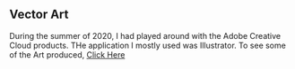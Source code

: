 ## Vector Art ##

During the summer of 2020, I had played around with the Adobe Creative Cloud products. THe application I mostly used was Illustrator. To see some of the Art produced, [Click Here](vectorart.html)